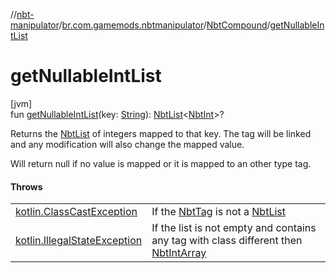 //[nbt-manipulator](../../../index.md)/[br.com.gamemods.nbtmanipulator](../index.md)/[NbtCompound](index.md)/[getNullableIntList](get-nullable-int-list.md)

# getNullableIntList

[jvm]\
fun [getNullableIntList](get-nullable-int-list.md)(key: [String](https://kotlinlang.org/api/latest/jvm/stdlib/kotlin/-string/index.html)): [NbtList](../-nbt-list/index.md)<[NbtInt](../-nbt-int/index.md)>?

Returns the [NbtList](../-nbt-list/index.md) of integers mapped to that key. The tag will be linked and any modification will also change the mapped value.

Will return null if no value is mapped or it is mapped to an other type tag.

#### Throws

| | |
|---|---|
| [kotlin.ClassCastException](https://kotlinlang.org/api/latest/jvm/stdlib/kotlin/-class-cast-exception/index.html) | If the [NbtTag](../-nbt-tag/index.md) is not a [NbtList](../-nbt-list/index.md) |
| [kotlin.IllegalStateException](https://kotlinlang.org/api/latest/jvm/stdlib/kotlin/-illegal-state-exception/index.html) | If the list is not empty and contains any tag with class different then [NbtIntArray](../-nbt-int-array/index.md) |
